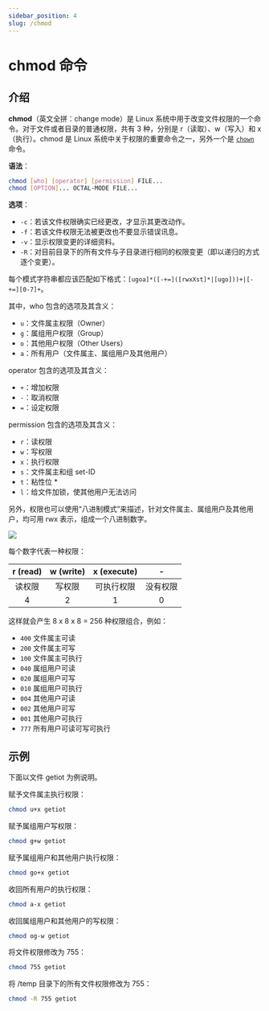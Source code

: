 ```yaml
---
sidebar_position: 4
slug: /chmod
---
```


# chmod 命令



## 介绍

**chmod**（英文全拼：change mode）是 Linux 系统中用于改变文件权限的一个命令。对于文件或者目录的普通权限，共有 3 种，分别是 r（读取）、w（写入）和 x（执行）。chmod 是 Linux 系统中关于权限的重要命令之一，另外一个是 [`chown`](/linux-command/chown) 命令。

**语法**：

```bash
chmod [who] [operator] [permission] FILE...
chmod [OPTION]... OCTAL-MODE FILE...
```

**选项**：

- `-c`：若该文件权限确实已经更改，才显示其更改动作。
- `-f`：若该文件权限无法被更改也不要显示错误讯息。
- `-v`：显示权限变更的详细资料。
- `-R`：对目前目录下的所有文件与子目录进行相同的权限变更（即以递归的方式逐个变更）。

每个模式字符串都应该匹配如下格式：`[ugoa]*([-+=]([rwxXst]*|[ugo]))+|[-+=][0-7]+`。

其中，who 包含的选项及其含义：

- `u`：文件属主权限（Owner）
- `g`：属组用户权限（Group）
- `o`：其他用户权限（Other Users）
- `a`：所有用户（文件属主、属组用户及其他用户）

operator 包含的选项及其含义：

- `+`：增加权限
- `-`：取消权限
- `=`：设定权限

permission 包含的选项及其含义：

- `r`：读权限
- `w`：写权限
- `x`：执行权限
- `s`：文件属主和组 set-ID
- `t`：粘性位 *
- `l`：给文件加锁，使其他用户无法访问

另外，权限也可以使用“八进制模式”来描述，针对文件属主、属组用户及其他用户，均可用 rwx 表示，组成一个八进制数字。

![](https://static.getiot.tech/chmod-permission.jpg#center-600)

每个数字代表一种权限：

| r (read) | w (write) | x (execute) |    -     |
| :------: | :-------: | :---------: | :------: |
|  读权限  |  写权限   | 可执行权限  | 没有权限 |
|    4     |     2     |      1      |    0     |

这样就会产生 8 x 8 x 8 = 256 种权限组合，例如：

- `400` 文件属主可读 
- `200` 文件属主可写 
- `100` 文件属主可执行 
- `040` 属组用户可读 
- `020` 属组用户可写 
- `010` 属组用户可执行 
- `004` 其他用户可读 
- `002` 其他用户可写 
- `001` 其他用户可执行 
- `777` 所有用户可读可写可执行



## 示例

下面以文件 getiot 为例说明。

赋予文件属主执行权限：

```bash
chmod u+x getiot
```

赋予属组用户写权限：

```bash
chmod g+w getiot
```

赋予属组用户和其他用户执行权限：

```bash
chmod go+x getiot
```

收回所有用户的执行权限：

```bash
chmod a-x getiot
```

收回属组用户和其他用户的写权限：

```bash
chmod og-w getiot
```

将文件权限修改为 755：

```bash
chmod 755 getiot
```

将 /temp 目录下的所有文件权限修改为 755：

```bash
chmod -R 755 getiot
```

